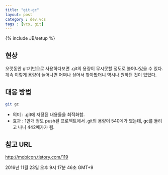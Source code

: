 ```yaml
---
title: "git-gc"
layout: post
category : dev.vcs
tags : [vcs, git]
---
```

{% include JB/setup %}

현상
----

오랫동안 git기반으로 사용하다보면 .git의 용량이 무시못할 정도로 불어나있을 수 있다. 
계속 이렇게 용량이 늘어나면 어쩌나 싶어서 찾아봤더니 역시나 원하던 것이 있었다.

대응 방법
-------

```bash
git gc
```
-	의미 : .git에 저장된 내용들을 최적화함.
-   효과 : 1만개 정도 push된 프로젝트에서 .git의 용량이 540메가 였는데, gc를 돌리고 나니 442메가가 됨.

참고 URL
-------

<http://mobicon.tistory.com/119>

2016년 11월 23일 오후 9시 17분 46초 GMT+9